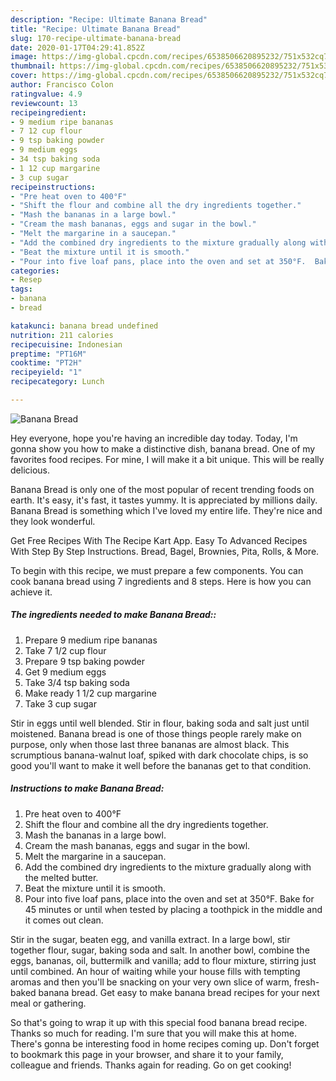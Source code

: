 ```yaml
---
description: "Recipe: Ultimate Banana Bread"
title: "Recipe: Ultimate Banana Bread"
slug: 170-recipe-ultimate-banana-bread
date: 2020-01-17T04:29:41.852Z
image: https://img-global.cpcdn.com/recipes/6538506620895232/751x532cq70/banana-bread-recipe-main-photo.jpg
thumbnail: https://img-global.cpcdn.com/recipes/6538506620895232/751x532cq70/banana-bread-recipe-main-photo.jpg
cover: https://img-global.cpcdn.com/recipes/6538506620895232/751x532cq70/banana-bread-recipe-main-photo.jpg
author: Francisco Colon
ratingvalue: 4.9
reviewcount: 13
recipeingredient:
- 9 medium ripe bananas
- 7 12 cup flour
- 9 tsp baking powder
- 9 medium eggs
- 34 tsp baking soda
- 1 12 cup margarine
- 3 cup sugar
recipeinstructions:
- "Pre heat oven to 400°F"
- "Shift the flour and combine all the dry ingredients together."
- "Mash the bananas in a large bowl."
- "Cream the mash bananas, eggs and sugar in the bowl."
- "Melt the margarine in a saucepan."
- "Add the combined dry ingredients to the mixture gradually along with the  melted butter."
- "Beat the mixture until it is smooth."
- "Pour into five loaf pans, place into the oven and set at 350°F.  Bake for 45 minutes or until when tested by placing a toothpick in the middle and it comes out clean."
categories:
- Resep
tags:
- banana
- bread

katakunci: banana bread undefined
nutrition: 211 calories
recipecuisine: Indonesian
preptime: "PT16M"
cooktime: "PT2H"
recipeyield: "1"
recipecategory: Lunch

---
```



![Banana Bread](https://img-global.cpcdn.com/recipes/6538506620895232/751x532cq70/banana-bread-recipe-main-photo.jpg)

Hey everyone, hope you're having an incredible day today. Today, I'm gonna show you how to make a distinctive dish, banana bread. One of my favorites food recipes. For mine, I will make it a bit unique. This will be really delicious.

Banana Bread is only one of the most popular of recent trending foods on earth. It's easy, it's fast, it tastes yummy. It is appreciated by millions daily. Banana Bread is something which I've loved my entire life. They're nice and they look wonderful.

Get Free Recipes With The Recipe Kart App. Easy To Advanced Recipes With Step By Step Instructions. Bread, Bagel, Brownies, Pita, Rolls, &amp; More.


To begin with this recipe, we must prepare a few components. You can cook banana bread using 7 ingredients and 8 steps. Here is how you can achieve it.

##### The ingredients needed to make Banana Bread::

1. Prepare 9 medium ripe bananas
1. Take 7 1/2 cup flour
1. Prepare 9 tsp baking powder
1. Get 9 medium eggs
1. Take 3/4 tsp baking soda
1. Make ready 1 1/2 cup margarine
1. Take 3 cup sugar


Stir in eggs until well blended. Stir in flour, baking soda and salt just until moistened. Banana bread is one of those things people rarely make on purpose, only when those last three bananas are almost black. This scrumptious banana-walnut loaf, spiked with dark chocolate chips, is so good you&#39;ll want to make it well before the bananas get to that condition. 

##### Instructions to make Banana Bread:

1. Pre heat oven to 400°F
1. Shift the flour and combine all the dry ingredients together.
1. Mash the bananas in a large bowl.
1. Cream the mash bananas, eggs and sugar in the bowl.
1. Melt the margarine in a saucepan.
1. Add the combined dry ingredients to the mixture gradually along with the  melted butter.
1. Beat the mixture until it is smooth.
1. Pour into five loaf pans, place into the oven and set at 350°F.  Bake for 45 minutes or until when tested by placing a toothpick in the middle and it comes out clean.


Stir in the sugar, beaten egg, and vanilla extract. In a large bowl, stir together flour, sugar, baking soda and salt. In another bowl, combine the eggs, bananas, oil, buttermilk and vanilla; add to flour mixture, stirring just until combined. An hour of waiting while your house fills with tempting aromas and then you&#39;ll be snacking on your very own slice of warm, fresh-baked banana bread. Get easy to make banana bread recipes for your next meal or gathering. 

So that's going to wrap it up with this special food banana bread recipe. Thanks so much for reading. I'm sure that you will make this at home. There's gonna be interesting food in home recipes coming up. Don't forget to bookmark this page in your browser, and share it to your family, colleague and friends. Thanks again for reading. Go on get cooking!
